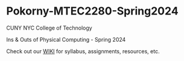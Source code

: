 # Pokorny-MTEC2280-Spring2024

CUNY NYC College of Technology

Ins & Outs of Physical Computing - Spring 2024

Check out our [WIKI](https://github.com/entertainmenttechnology/Pokorny-MTEC2280-Spring2024/wiki) for syllabus, assignments, resources, etc.
